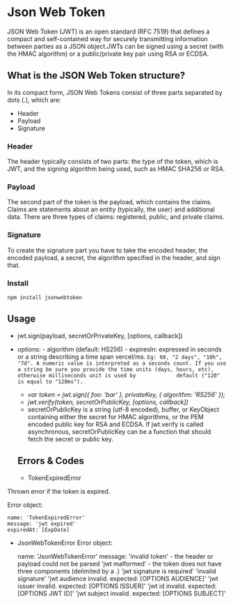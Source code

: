 # Json Web Token
JSON Web Token (JWT) is an open standard (RFC 7519) that defines a compact and self-contained way for securely transmitting information between parties as a JSON object.JWTs can be signed using a secret (with the HMAC algorithm) or a public/private key pair using RSA or ECDSA.

## What is the JSON Web Token structure?
In its compact form, JSON Web Tokens consist of three parts separated by dots (.), which are:

  - Header
  - Payload
  - Signature
### Header
The header typically consists of two parts: the type of the token, which is JWT, and the signing algorithm being used, such as HMAC SHA256 or RSA.
### Payload

The second part of the token is the payload, which contains the claims. Claims are statements about an entity (typically, the user) and additional data. There are three types of claims: registered, public, and private claims.

### Signature
To create the signature part you have to take the encoded header, the encoded payload, a secret, the algorithm specified in the header, and sign that.

### Install
`npm install jsonwebtoken`

## Usage
- jwt.sign(payload, secretOrPrivateKey, [options, callback])
- options:
      -  algorithm (default: HS256)
      -  expiresIn: expressed in seconds or a string describing a time span vercel/ms.
        ```
        Eg: 60, "2 days", "10h", "7d". A numeric value is interpreted as a seconds count. If you use a string be sure you provide the time units (days, hours, etc), otherwise milliseconds unit is used by             default ("120" is equal to "120ms").
          ```
  - *var token = jwt.sign({ foo: 'bar' }, privateKey, { algorithm: 'RS256' });*
  - *jwt.verify(token, secretOrPublicKey, [options, callback])*
  - secretOrPublicKey is a string (utf-8 encoded), buffer, or KeyObject containing either the secret for HMAC algorithms, or the PEM encoded public key for RSA and ECDSA. If jwt.verify is called asynchronous, secretOrPublicKey can be a function that should fetch the secret or public key.

  ## Errors & Codes
  - TokenExpiredError

Thrown error if the token is expired.

Error object:

    name: 'TokenExpiredError'
    message: 'jwt expired'
    expiredAt: [ExpDate]
- JsonWebTokenError
  Error object:

    name: 'JsonWebTokenError'
    message:
        'invalid token' - the header or payload could not be parsed
        'jwt malformed' - the token does not have three components (delimited by a .)
        'jwt signature is required'
        'invalid signature'
        'jwt audience invalid. expected: [OPTIONS AUDIENCE]'
        'jwt issuer invalid. expected: [OPTIONS ISSUER]'
        'jwt id invalid. expected: [OPTIONS JWT ID]'
        'jwt subject invalid. expected: [OPTIONS SUBJECT]'

    
